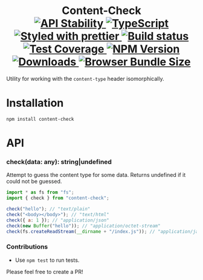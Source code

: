 <h1 align="center">
  <!-- Logo -->
  <br/>
  Content-Check
	<br/>

  <!-- Stability -->
  <a href="https://nodejs.org/api/documentation.html#documentation_stability_index">
    <img src="https://img.shields.io/badge/stability-stable-brightgreen.svg" alt="API Stability"/>
  </a>
  <!-- TypeScript -->
  <a href="http://typescriptlang.org">
    <img src="https://img.shields.io/badge/%3C%2F%3E-typescript-blue.svg" alt="TypeScript"/>
  </a>
  <!-- Prettier -->
  <a href="https://github.com/prettier/prettier">
    <img src="https://img.shields.io/badge/styled_with-prettier-ff69b4.svg" alt="Styled with prettier"/>
  </a>
  <!-- Travis build -->
  <a href="https://travis-ci.org/DylanPiercey/content-check">
  <img src="https://img.shields.io/travis/DylanPiercey/content-check.svg" alt="Build status"/>
  </a>
  <!-- Coveralls coverage -->
  <a href="https://coveralls.io/github/DylanPiercey/content-check">
    <img src="https://img.shields.io/coveralls/DylanPiercey/content-check.svg" alt="Test Coverage"/>
  </a>
  <!-- NPM version -->
  <a href="https://npmjs.org/package/content-check">
    <img src="https://img.shields.io/npm/v/content-check.svg" alt="NPM Version"/>
  </a>
  <!-- Downloads -->
  <a href="https://npmjs.org/package/content-check">
    <img src="https://img.shields.io/npm/dm/content-check.svg" alt="Downloads"/>
  </a>
  <!-- Size -->
  <a href="https://npmjs.org/package/content-check">
    <img src="https://img.shields.io/badge/size-846b-green.svg" alt="Browser Bundle Size"/>
  </a>
</h1>

Utility for working with the `content-type` header isomorphically.

# Installation

```console
npm install content-check
```

# API

### check(data: any): string|undefined

Attempt to guess the content type for some data. Returns undefined if it could not be guessed.

```javascript
import * as fs from "fs";
import { check } from "content-check";

check("hello"); // "text/plain"
check("<body></body>"); // "text/html"
check({ a: 1 }); // "application/json"
check(new Buffer("hello")); // "application/octet-stream"
check(fs.createReadStream(__dirname + "/index.js")); // "application/javascript"
```

### Contributions

* Use `npm test` to run tests.

Please feel free to create a PR!

